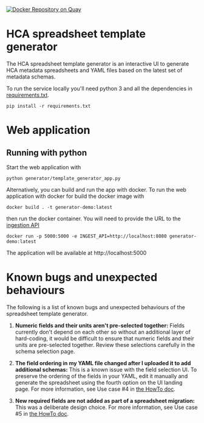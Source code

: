 [![Docker Repository on Quay](https://quay.io/repository/humancellatlas/schema-template-generator/status "Docker Repository on Quay")](https://quay.io/repository/humancellatlas/schema-template-generator)

# HCA spreadsheet template generator

The HCA spreadsheet template generator is an interactive UI to generate HCA metadata spreadsheets and YAML files based on the latest set of metadata schemas.

To run the service locally you'll need python 3 and all the dependencies in [requirements.txt](requirements.txt).


```
pip install -r requirements.txt
```


# Web application

## Running with python

Start the web application with

```
python generator/template_generator_app.py
```

Alternatively, you can build and run the app with docker. To run the web application with docker for build the docker image with

```
docker build . -t generator-demo:latest
```

then run the docker container. You will need to provide the URL to the [ingestion API](https://github.com/HumanCellAtlas/ingest-core)

```
docker run -p 5000:5000 -e INGEST_API=http://localhost:8080 generator-demo:latest
```

The application will be available at http://localhost:5000


# Known bugs and unexpected behaviours

The following is a list of known bugs and unexpected behaviours of the spreadsheet template generator.

1. **Numeric fields and their units aren't pre-selected together:** Fields currently don't depend on each other so without an additional layer of hard-coding, it would be difficult to ensure that numeric fields and their units are pre-selected together. Review these selections carefully in the schema selection page.

1. **The field ordering in my YAML file changed after I uploaded it to add additional schemas:** This is a known issue with the field selection UI. To preserve the ordering of the fields in your YAML, edit it manually and generate the spreadsheet using the fourth option on the UI landing page. For more information, see Use case #4 in [the HowTo doc](HowTo.md).

1. **New required fields are not added as part of a spreadsheet migration:** This was a deliberate design choice. For more information, see Use case #5 in [the HowTo doc](HowTo.md).


